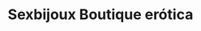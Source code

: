 ---
title: "Sexbijoux Boutique erótica"
url: /salamanca/sexbijoux-boutique-erotica/
shop: Erotik
---